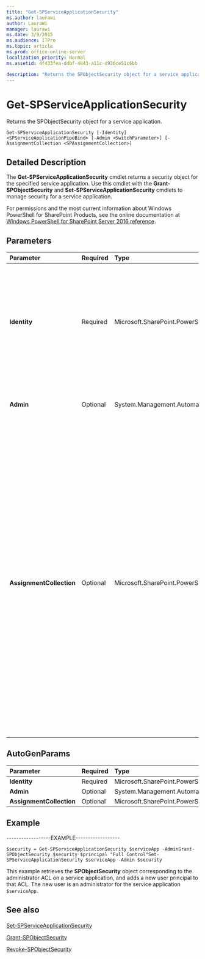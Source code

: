```yaml
---
title: "Get-SPServiceApplicationSecurity"
ms.author: laurawi
author: LauraWi
manager: laurawi
ms.date: 3/9/2015
ms.audience: ITPro
ms.topic: article
ms.prod: office-online-server
localization_priority: Normal
ms.assetid: 4f433fea-ddbf-4843-a11c-d936ce51c6bb

description: "Returns the SPObjectSecurity object for a service application."
---
```


# Get-SPServiceApplicationSecurity

Returns the SPObjectSecurity object for a service application.
  
```
Get-SPServiceApplicationSecurity [-Identity] <SPServiceApplicationPipeBind> [-Admin <SwitchParameter>] [-AssignmentCollection <SPAssignmentCollection>]
```

## Detailed Description

The **Get-SPServiceApplicationSecurity** cmdlet returns a security object for the specified service application. Use this cmdlet with the **Grant-SPObjectSecurity** and **Set-SPServiceApplicationSecurity** cmdlets to manage security for a service application. 
  
For permissions and the most current information about Windows PowerShell for SharePoint Products, see the online documentation at [Windows PowerShell for SharePoint Server 2016 reference](https://go.microsoft.com/fwlink/p/?LinkId=671715).
  
## Parameters

|**Parameter**|**Required**|**Type**|**Description**|
|:-----|:-----|:-----|:-----|
|**Identity** <br/> |Required  <br/> |Microsoft.SharePoint.PowerShell.SPServiceApplicationPipeBind  <br/> |Specifies the service application to get.  <br/> The type must be a valid GUID, in the form 12345678-90ab-cdef-1234-567890bcdefgh; a valid name of a service application (for example, SearchServiceApp1); or an instance of a valid **SPServiceApplication** object.  <br/> |
|**Admin** <br/> |Optional  <br/> |System.Management.Automation.SwitchParameter  <br/> |Returns the access control list (ACL) that contains the administrators list of the service application.  <br/> |
|**AssignmentCollection** <br/> |Optional  <br/> |Microsoft.SharePoint.PowerShell.SPAssignmentCollection  <br/> |Manages objects for the purpose of proper disposal. Use of objects, such as **SPWeb** or **SPSite**, can use large amounts of memory and use of these objects in Windows PowerShell scripts requires proper memory management. Using the **SPAssignment** object, you can assign objects to a variable and dispose of the objects after they are needed to free up memory. When **SPWeb**, **SPSite**, or **SPSiteAdministration** objects are used, the objects are automatically disposed of if an assignment collection or the **Global** parameter is not used.  <br/> > [!NOTE]> When the **Global** parameter is used, all objects are contained in the global store. If objects are not immediately used, or disposed of by using the **Stop-SPAssignment** command, an out-of-memory scenario can occur.           |
   
## AutoGenParams

|**Parameter**|**Required**|**Type**|**Description**|
|:-----|:-----|:-----|:-----|
|**Identity** <br/> |Required  <br/> |Microsoft.SharePoint.PowerShell.SPServiceApplicationPipeBind  <br/> ||
|**Admin** <br/> |Optional  <br/> |System.Management.Automation.SwitchParameter  <br/> ||
|**AssignmentCollection** <br/> |Optional  <br/> |Microsoft.SharePoint.PowerShell.SPAssignmentCollection  <br/> ||
   
## Example

------------------EXAMPLE------------------
  
```
$security = Get-SPServiceApplicationSecurity $serviceApp -AdminGrant-SPObjectSecurity $security $principal "Full Control"Set-SPServiceApplicationSecurity $serviceApp -Admin $security
```

This example retrieves the **SPObjectSecurity** object corresponding to the administrator ACL on a service application, and adds a new user principal to that ACL. The new user is an administrator for the service application  `$serviceApp`.
  
## See also

#### 

[Set-SPServiceApplicationSecurity](set-spserviceapplicationsecurity.md)
  
[Grant-SPObjectSecurity](grant-spobjectsecurity.md)
  
[Revoke-SPObjectSecurity](revoke-spobjectsecurity.md)

